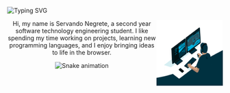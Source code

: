 ![Typing SVG](https://readme-typing-svg.herokuapp.com/?lines=hello,+I'm+Servando)

<div align="center">
<img align='right' src='https://github.com/servandongti/servandongti/blob/main/programmer.gif' width='155' height='155'> 
<div align="center">
Hi, my name is Servando Negrete, a second year software technology engineering student. I like spending my time working on projects, learning new programming languages, and I enjoy bringing ideas to life in the browser. 
</div>
<div align="center">
  
  ![Snake animation](https://github.com/danielbped/danielbped/blob/output/github-contribution-grid-snake.svg)
  
</div>
